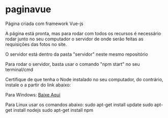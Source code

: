 # paginavue
Página criada com framework Vue-js


 A página está pronta, mas para rodar com todos os recursos é necessário rodar junto no seu computador o servidor de onde serão feitas as requisições das fotos no site.
 
O servidor está dentro da pasta "servidor" neste mesmo repositório

Para rodar o servidor, basta usar o comando "npm start" no seu terminal/cmd

Certifique de que tenha o Node instalado no seu computador, do contrário, instale o a partir do link abaixo:

Para Windows: <a href="https://nodejs.org/en/">Baixe Aqui</a></li>

Para Linux usar os comandos abaixo:
  sudo apt-get install update
  sudo apt-get install nodejs
  sudo apt-get install npm
 </ul>
